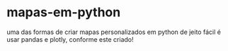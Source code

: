 # mapas-em-python
 uma das formas de criar mapas personalizados em python de jeito fácil é usar pandas e plotly, conforme este criado!
